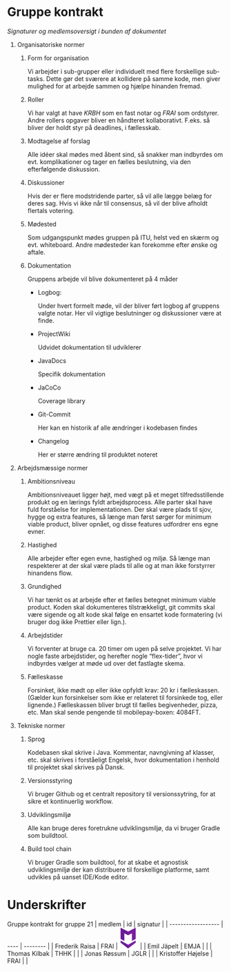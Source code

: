 # Gruppe kontrakt

*Signaturer og medlemsoversigt i bunden af dokumentet*

1. Organisatoriske normer
    1. Form for organisation
    
        Vi arbejder i sub-grupper eller individuelt med flere forskellige sub-tasks. Dette gør det sværere at kollidere på samme kode, men giver mulighed for at arbejde sammen og hjælpe hinanden fremad.

    2. Roller

        Vi har valgt at have *KRBH* som en fast notar og *FRAI* som ordstyrer. Andre rollers opgaver bliver en håndteret kollaborativt. F.eks. så bliver der holdt styr på deadlines, i fællesskab.

    3. Modtagelse af forslag

        Alle idéer skal mødes med åbent sind, så snakker man indbyrdes om evt. komplikationer og tager en fælles beslutning, via den efterfølgende diskussion.

    4. Diskussioner

        Hvis der er flere modstridende parter, så vil alle lægge belæg for deres sag. Hvis vi ikke når til consensus, så vil der blive afholdt flertals votering.

    5. Mødested

        Som udgangspunkt mødes gruppen på ITU, helst ved en skærm og evt. whiteboard. Andre mødesteder kan forekomme efter ønske og aftale.

    6. Dokumentation

        Gruppens arbejde vil blive dokumenteret på 4 måder
        - Logbog:

            Under hvert formelt møde, vil der bliver ført logbog af gruppens valgte notar. Her vil vigtige beslutninger og diskussioner være at finde.

        - ProjectWiki

            Udvidet dokumentation til udviklerer

        - JavaDocs

            Specifik dokumentation

        - JaCoCo

            Coverage library

        - Git-Commit

            Her kan en historik af alle ændringer i kodebasen findes

        - Changelog

            Her er større ændring til produktet noteret

2. Arbejdsmæssige normer
    1. Ambitionsniveau

        Ambitionsniveauet ligger højt, med vægt på et meget tilfredsstillende produkt og en lærings fyldt arbejdsprocess. Alle parter skal have fuld forståelse for implementationen. Der skal være plads til sjov, hygge og extra features, så længe man først sørger for minimum viable product, bliver opnået, og disse features udfordrer ens egne evner.

    2. Hastighed

        Alle arbejder efter egen evne, hastighed og miljø. Så længe man respekterer at der skal være plads til alle og at man ikke forstyrrer hinandens flow.

    3. Grundighed

        Vi har tænkt os at arbejde efter et fælles betegnet minimum viable product. Koden skal dokumenteres tilstrækkeligt, git commits skal være sigende og alt kode skal følge en ensartet kode formatering (vi bruger dog ikke Prettier eller lign.).

    4. Arbejdstider

        Vi forventer at bruge ca. 20 timer om ugen på selve projektet. Vi har nogle faste arbejdstider, og herefter nogle “flex-tider”, hvor vi indbyrdes vælger at møde ud over det fastlagte skema.

    5. Fælleskasse

        Forsinket, ikke mødt op eller ikke opfyldt krav: 20 kr i fælleskassen. (Gælder kun forsinkelser som ikke er relateret til forsinkede tog, eller lignende.)
        Fælleskassen bliver brugt til fælles begivenheder, pizza, etc.
        Man skal sende pengende til mobilepay-boxen: 4084FT.


3. Tekniske normer
   1. Sprog

        Kodebasen skal skrive i Java. Kommentar, navngivning af klasser, etc. skal skrives i forståeligt Engelsk, hvor dokumentation i henhold til projektet skal skrives på Dansk.

   2. Versionsstyring

        Vi bruger Github og et centralt repository til versionssytring, for at sikre et kontinuerlig workflow.

   3. Udviklingsmiljø

        Alle kan bruge deres foretrukne udviklingsmiljø, da vi bruger Gradle som buildtool.

   4. Build tool chain

        Vi bruger Gradle som buildtool, for at skabe et agnostisk udviklingsmiljø der kan distribuere til forskellige platforme, samt udvikles på uanset IDE/Kode editor.

# Underskrifter 

Gruppe kontrakt for gruppe 21
| medlem             | id   | signatur |
| ------------------ | ---- | -------- |
| Frederik Raisa     | FRAI |![alt text](https://github.com/adam-p/markdown-here/raw/master/src/common/images/icon48.png "frai") |
| Emil Jäpelt        | EMJA | |
| Thomas Kilbak      | THHK | |
| Jonas Røssum       | JGLR | |
| Kristoffer Højelse | FRAI | |



